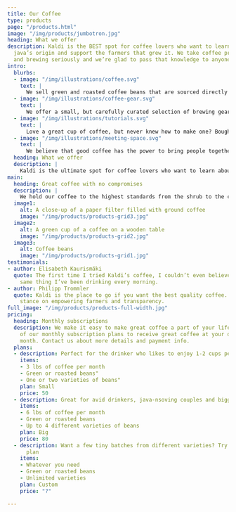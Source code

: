 ```yaml
---
title: Our Coffee
type: products
page: "/products.html"
image: "/img/products/jumbotron.jpg"
heading: What we offer
description: Kaldi is the BEST spot for coffee lovers who want to learn about their
  java’s origin and support the farmers that grew it. We take coffee production, roasting
  and brewing seriously and we’re glad to pass that knowledge to anyone.
intro:
  blurbs:
  - image: "/img/illustrations/coffee.svg"
    text: |
      We sell green and roasted coffee beans that are sourced directly from independent farmers and farm cooperatives. We’re proud to offer a variety of coffee beans grown with great care for the environment and local communities. Check our post or contact us directly for current availability.
  - image: "/img/illustrations/coffee-gear.svg"
    text: |
      We offer a small, but carefully curated selection of brewing gear and tools for every taste and experience level. No matter if you roast your own beans or just bought your first french press, you’ll find a gadget to fall in love with in our shop.
  - image: "/img/illustrations/tutorials.svg"
    text: |
      Love a great cup of coffee, but never knew how to make one? Bought a fancy new Chemex but have no clue how to use it? Don't worry, we’re here to help. You can schedule a custom 1-on-1 consultation with our baristas to learn anything you want to know about coffee roasting and brewing. Email us or call the store for details.
  - image: "/img/illustrations/meeting-space.svg"
    text: |
      We believe that good coffee has the power to bring people together. That’s why we decided to turn a corner of our shop into a cozy meeting space where you can hang out with fellow coffee lovers and learn about coffee making techniques. All of the artwork on display there is for sale. The full price you pay goes to the artist.
  heading: What we offer
  description: |
    Kaldi is the ultimate spot for coffee lovers who want to learn about their java’s origin and support the farmers that grew it. We take coffee production, roasting and brewing seriously and we’re glad to pass that knowledge to anyone.
main:
  heading: Great coffee with no compromises
  description: |
    We hold our coffee to the highest standards from the shrub to the cup. That’s why we’re meticulous and transparent about each step of the coffee’s journey. We personally visit each farm to make sure the conditions are optimal for the plants, farmers and the local environment.
  image1:
    alt: A close-up of a paper filter filled with ground coffee
    image: "/img/products/products-grid3.jpg"
  image2:
    alt: A green cup of a coffee on a wooden table
    image: "/img/products/products-grid2.jpg"
  image3:
    alt: Coffee beans
    image: "/img/products/products-grid1.jpg"
testimonials:
- author: Elisabeth Kaurismäki
  quote: The first time I tried Kaldi’s coffee, I couldn’t even believe that was the
    same thing I’ve been drinking every morning.
- author: Philipp Trommler
  quote: Kaldi is the place to go if you want the best quality coffee. I love their
    stance on empowering farmers and transparency.
full_image: "/img/products/products-full-width.jpg"
pricing:
  heading: Monthly subscriptions
  description: We make it easy to make great coffee a part of your life. Choose one
    of our monthly subscription plans to receive great coffee at your doorstep each
    month. Contact us about more details and payment info.
  plans:
  - description: Perfect for the drinker who likes to enjoy 1-2 cups per day.
    items:
    - 3 lbs of coffee per month
    - Green or roasted beans"
    - One or two varieties of beans"
    plan: Small
    price: 50
  - description: Great for avid drinkers, java-nsoving couples and bigger crowds
    items:
    - 6 lbs of coffee per month
    - Green or roasted beans
    - Up to 4 different varieties of beans
    plan: Big
    price: 80
  - description: Want a few tiny batches from different varieties? Try our custom
      plan
    items:
    - Whatever you need
    - Green or roasted beans
    - Unlimited varieties
    plan: Custom
    price: "?"

---
```

